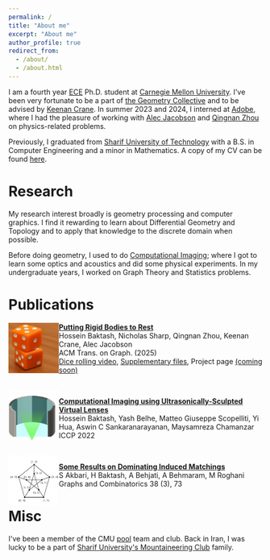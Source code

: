 ```yaml
---
permalink: /
title: "About me"
excerpt: "About me"
author_profile: true
redirect_from: 
  - /about/
  - /about.html
---
```


I am a fourth year [ECE](https://www.ece.cmu.edu/index.html) Ph.D. student at [Carnegie Mellon University](https://en.wikipedia.org/wiki/Carnegie_Mellon_University). I've been very fortunate to be a part of [the Geometry Collective](http://geometry.cs.cmu.edu/) and to be advised by [Keenan Crane](https://www.cs.cmu.edu/~kmcrane/). In summer 2023 and 2024, I interned at [Adobe](https://www.adobe.com/), where I had the pleasure of working with [Alec Jacobson](https://www.cs.toronto.edu/~jacobson/) and [Qingnan Zhou](https://research.adobe.com/person/qingnan-zhou/) on physics-related problems.

Previously, I graduated from [Sharif University of Technology](https://en.wikipedia.org/wiki/Sharif_University_of_Technology) with a B.S. in Computer Engineering and a minor in Mathematics. A copy of my CV can be found [here](https://hbaktash.github.io/files/CV%20Hossein_Baktash.pdf).

Research
====
My research interest broadly is geometry processing and computer graphics. I find it rewarding to learn about Differential Geometry and Topology and to apply that knowledge to the discrete domain when possible.

Before doing geometry, I used to do [Computational Imaging](https://en.wikipedia.org/wiki/Computational_imaging); where I got to learn some optics and acoustics and did some physical experiments. In my undergraduate years, I worked on Graph Theory and Statistics problems.


Publications
=====

<img align="left" width="100" height="100" src="../images/Dice_only.png" onmouseover="this.src='../images/Dice_2d6.png'" onmouseout="this.src='../images/Dice_only.png'">

**[Putting Rigid Bodies to Rest](http://hbaktash.github.io/files/rolling_dragons_paper.pdf)**\
Hossein Baktash, Nicholas Sharp, Qingnan Zhou, Keenan Crane, Alec Jacobson \
ACM Trans. on Graph. (2025) \
[Dice rolling video](https://www.youtube.com/watch?v=xNm-nNt7lu8), [Supplementary files](https://hbaktash.github.io/files/RigidBodies_supp_files.zip), Project page [(coming soon)](/projects/putting-rigid-bodies-to-rest/)


\
<img align="left" width="100" height="100" src="../images/deblur_off.png" onmouseover="this.src='../images/deblur_on.png'" onmouseout="this.src='../images/deblur_off.png'">

**[Computational Imaging using Ultrasonically-Sculpted Virtual Lenses](http://hbaktash.github.io/files/DeBlurUS_ICCP22.pdf)**\
Hossein Baktash, Yash Belhe, Matteo Giuseppe Scopelliti, Yi Hua, Aswin C Sankaranarayanan, Maysamreza Chamanzar \
ICCP 2022


\
<img align="left" width="100" height="100" src="../images/match_off.png" onmouseover="this.src='../images/match_on.png'" onmouseout="this.src='../images/match_off.png'">

**[Some Results on Dominating Induced Matchings](https://arxiv.org/pdf/1912.00511)**\
S Akbari, H Baktash, A Behjati, A Behmaram, M Roghani\
Graphs and Combinatorics 38 (3), 73


Misc
=====
I've been a member of the CMU [pool](https://en.wikipedia.org/wiki/Pool_(cue_sports)) team and club. Back in Iran, I was lucky to be 
a part of [Sharif University's Mountaineering Club](https://www.instagram.com/hamnavard.sharif/) family.
